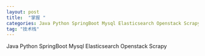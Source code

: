 ```yaml
---
layout: post
title:  "掌握 "
categories: Java Python SpringBoot Mysql Elasticsearch Openstack Scrapy
tag: "技术栈"
---
```

Java Python SpringBoot Mysql Elasticsearch Openstack Scrapy


